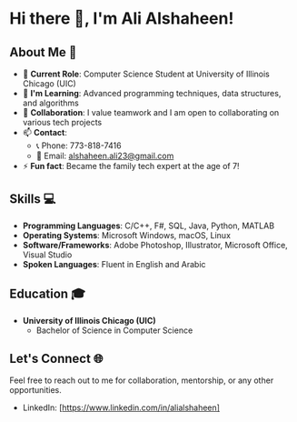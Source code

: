 # Hi there 👋, I'm Ali Alshaheen!

## About Me 📝
- 🔭 **Current Role**: Computer Science Student at University of Illinois Chicago (UIC)
- 🌱 **I'm Learning**: Advanced programming techniques, data structures, and algorithms
- 👯 **Collaboration**: I value teamwork and I am open to collaborating on various tech projects
- 📫 **Contact**: 
  - 📞 Phone: 773-818-7416
  - 📧 Email: [alshaheen.ali23@gmail.com](mailto:alshaheen.ali23@gmail.com)
- ⚡ **Fun fact**: Became the family tech expert at the age of 7!

## Skills 💻
- **Programming Languages**: C/C++, F#, SQL, Java, Python, MATLAB
- **Operating Systems**: Microsoft Windows, macOS, Linux
- **Software/Frameworks**: Adobe Photoshop, Illustrator, Microsoft Office, Visual Studio
- **Spoken Languages**: Fluent in English and Arabic

## Education 🎓
- **University of Illinois Chicago (UIC)**
  - Bachelor of Science in Computer Science

## Let's Connect 🌐
Feel free to reach out to me for collaboration, mentorship, or any other opportunities.

- LinkedIn: [https://www.linkedin.com/in/alialshaheen]
